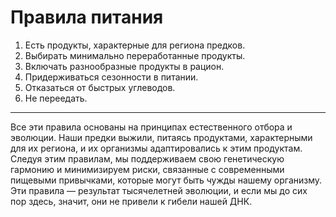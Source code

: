 # Правила питания

1. Есть продукты, характерные для региона предков.  
2. Выбирать минимально переработанные продукты.  
3. Включать разнообразные продукты в рацион.  
4. Придерживаться сезонности в питании.  
5. Отказаться от быстрых углеводов.  
6. Не переедать.  

---

Все эти правила основаны на принципах естественного отбора и эволюции. Наши предки выжили, питаясь продуктами, характерными для их региона, и их организмы адаптировались к этим продуктам. Следуя этим правилам, мы поддерживаем свою генетическую гармонию и минимизируем риски, связанные с современными пищевыми привычками, которые могут быть чужды нашему организму. Эти правила — результат тысячелетней эволюции, и если мы до сих пор здесь, значит, они не привели к гибели нашей ДНК.